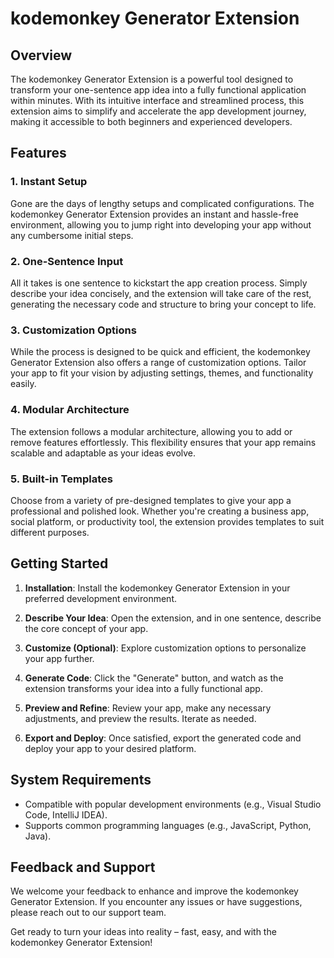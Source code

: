 # kodemonkey Generator Extension

## Overview

The kodemonkey Generator Extension is a powerful tool designed to transform your one-sentence app idea into a fully functional application within minutes. With its intuitive interface and streamlined process, this extension aims to simplify and accelerate the app development journey, making it accessible to both beginners and experienced developers.

## Features

### 1. Instant Setup

Gone are the days of lengthy setups and complicated configurations. The kodemonkey Generator Extension provides an instant and hassle-free environment, allowing you to jump right into developing your app without any cumbersome initial steps.

### 2. One-Sentence Input

All it takes is one sentence to kickstart the app creation process. Simply describe your idea concisely, and the extension will take care of the rest, generating the necessary code and structure to bring your concept to life.

### 3. Customization Options

While the process is designed to be quick and efficient, the kodemonkey Generator Extension also offers a range of customization options. Tailor your app to fit your vision by adjusting settings, themes, and functionality easily.

### 4. Modular Architecture

The extension follows a modular architecture, allowing you to add or remove features effortlessly. This flexibility ensures that your app remains scalable and adaptable as your ideas evolve.

### 5. Built-in Templates

Choose from a variety of pre-designed templates to give your app a professional and polished look. Whether you're creating a business app, social platform, or productivity tool, the extension provides templates to suit different purposes.

## Getting Started

1. **Installation**: Install the kodemonkey Generator Extension in your preferred development environment.

2. **Describe Your Idea**: Open the extension, and in one sentence, describe the core concept of your app.

3. **Customize (Optional)**: Explore customization options to personalize your app further.

4. **Generate Code**: Click the "Generate" button, and watch as the extension transforms your idea into a fully functional app.

5. **Preview and Refine**: Review your app, make any necessary adjustments, and preview the results. Iterate as needed.

6. **Export and Deploy**: Once satisfied, export the generated code and deploy your app to your desired platform.

## System Requirements

- Compatible with popular development environments (e.g., Visual Studio Code, IntelliJ IDEA).
- Supports common programming languages (e.g., JavaScript, Python, Java).

## Feedback and Support

We welcome your feedback to enhance and improve the kodemonkey Generator Extension. If you encounter any issues or have suggestions, please reach out to our support team.

Get ready to turn your ideas into reality – fast, easy, and with the kodemonkey Generator Extension!